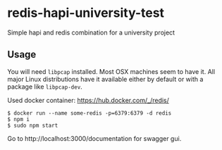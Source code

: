 # redis-hapi-university-test
Simple hapi and redis combination for a university project

## Usage
You will need `libpcap` installed. Most OSX machines seem to have it. All major Linux distributions have it available either by default or with a package like `libpcap-dev`.

Used docker container: https://hub.docker.com/_/redis/

```
$ docker run --name some-redis -p=6379:6379 -d redis
$ npm i
$ sudo npm start
```

Go to http://localhost:3000/documentation for swagger gui.
